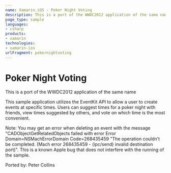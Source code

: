 ```yaml
---
name: Xamarin.iOS - Poker Night Voting
description: This is a port of the WWDC2012 application of the same name This sample application utilizes the EventKit API to allow a user to create events at...
page_type: sample
languages:
- csharp
products:
- xamarin
technologies:
- xamarin-ios
urlFragment: pokernightvoting
---
```

# Poker Night Voting

This is a port of the WWDC2012 application of the same name

This sample application utilizes the EventKit API to allow a user to
create events at specific times.  Users can suggest times for a poker
night with friends, view times suggested by others, and vote on which
time is the most convenient.

Note: You may get an error when deleting an event with the message "CADObjectGetRelatedObjects failed with error Error Domain=NSMachErrorDomain Code=268435459 "The operation couldn’t be completed. (Mach error 268435459 - (ipc/send) invalid destination port)". This is a known Apple bug that does not interfere with the running of the sample.

Ported by: Peter Collins
